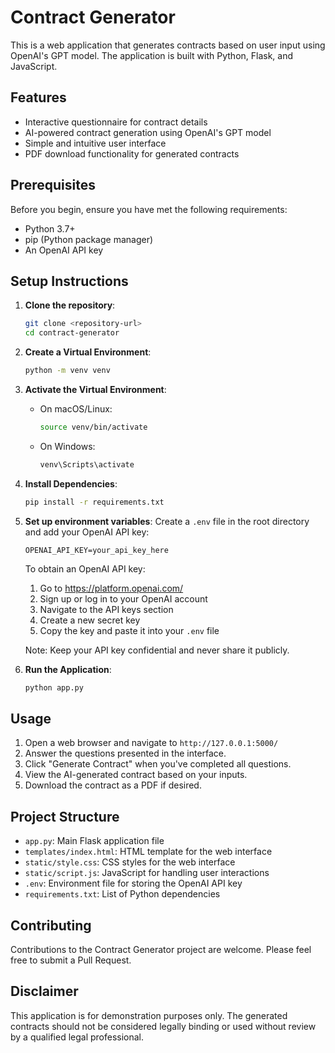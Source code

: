# Contract Generator

This is a web application that generates contracts based on user input using OpenAI's GPT model. The application is built with Python, Flask, and JavaScript.

## Features

- Interactive questionnaire for contract details
- AI-powered contract generation using OpenAI's GPT model
- Simple and intuitive user interface
- PDF download functionality for generated contracts

## Prerequisites

Before you begin, ensure you have met the following requirements:

- Python 3.7+
- pip (Python package manager)
- An OpenAI API key

## Setup Instructions

1. **Clone the repository**:
   ```bash
   git clone <repository-url>
   cd contract-generator
   ```

2. **Create a Virtual Environment**:
   ```bash
   python -m venv venv
   ```

3. **Activate the Virtual Environment**:
   - On macOS/Linux:
     ```bash
     source venv/bin/activate
     ```
   - On Windows:
     ```bash
     venv\Scripts\activate
     ```

4. **Install Dependencies**:
   ```bash
   pip install -r requirements.txt
   ```

5. **Set up environment variables**:
   Create a `.env` file in the root directory and add your OpenAI API key:
   ```
   OPENAI_API_KEY=your_api_key_here
   ```

   To obtain an OpenAI API key:
   1. Go to https://platform.openai.com/
   2. Sign up or log in to your OpenAI account
   3. Navigate to the API keys section
   4. Create a new secret key
   5. Copy the key and paste it into your `.env` file

   Note: Keep your API key confidential and never share it publicly.

6. **Run the Application**:
   ```bash
   python app.py
   ```

## Usage

1. Open a web browser and navigate to `http://127.0.0.1:5000/`
2. Answer the questions presented in the interface.
3. Click "Generate Contract" when you've completed all questions.
4. View the AI-generated contract based on your inputs.
5. Download the contract as a PDF if desired.

## Project Structure

- `app.py`: Main Flask application file
- `templates/index.html`: HTML template for the web interface
- `static/style.css`: CSS styles for the web interface
- `static/script.js`: JavaScript for handling user interactions
- `.env`: Environment file for storing the OpenAI API key
- `requirements.txt`: List of Python dependencies

## Contributing

Contributions to the Contract Generator project are welcome. Please feel free to submit a Pull Request.

## Disclaimer

This application is for demonstration purposes only. The generated contracts should not be considered legally binding or used without review by a qualified legal professional.
